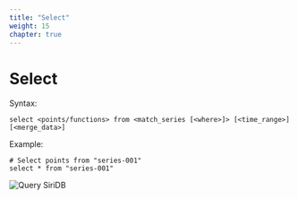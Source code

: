 ```yaml
---
title: "Select"
weight: 15
chapter: true
---
```


# Select

Syntax:

    select <points/functions> from <match_series [<where>]> [<time_range>] [<merge_data>]

Example:

    # Select points from "series-001"
    select * from "series-001"

![Query SiriDB](../images/query-siridb.png)
